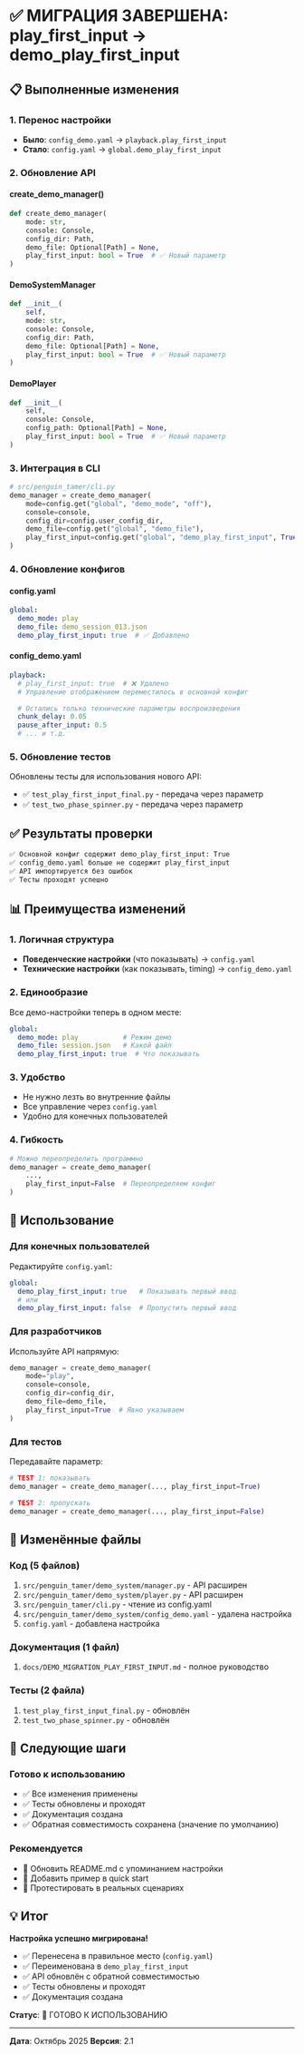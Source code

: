 # ✅ МИГРАЦИЯ ЗАВЕРШЕНА: play_first_input → demo_play_first_input

## 📋 Выполненные изменения

### 1. Перенос настройки
- **Было**: `config_demo.yaml` → `playback.play_first_input`
- **Стало**: `config.yaml` → `global.demo_play_first_input`

### 2. Обновление API

#### create_demo_manager()
```python
def create_demo_manager(
    mode: str,
    console: Console,
    config_dir: Path,
    demo_file: Optional[Path] = None,
    play_first_input: bool = True  # ✅ Новый параметр
)
```

#### DemoSystemManager
```python
def __init__(
    self,
    mode: str,
    console: Console,
    config_dir: Path,
    demo_file: Optional[Path] = None,
    play_first_input: bool = True  # ✅ Новый параметр
)
```

#### DemoPlayer
```python
def __init__(
    self,
    console: Console,
    config_path: Optional[Path] = None,
    play_first_input: bool = True  # ✅ Новый параметр
)
```

### 3. Интеграция в CLI

```python
# src/penguin_tamer/cli.py
demo_manager = create_demo_manager(
    mode=config.get("global", "demo_mode", "off"),
    console=console,
    config_dir=config.user_config_dir,
    demo_file=config.get("global", "demo_file"),
    play_first_input=config.get("global", "demo_play_first_input", True)  # ✅
)
```

### 4. Обновление конфигов

#### config.yaml
```yaml
global:
  demo_mode: play
  demo_file: demo_session_013.json
  demo_play_first_input: true  # ✅ Добавлено
```

#### config_demo.yaml
```yaml
playback:
  # play_first_input: true  # ❌ Удалено
  # Управление отображением переместилось в основной конфиг

  # Остались только технические параметры воспроизведения
  chunk_delay: 0.05
  pause_after_input: 0.5
  # ... и т.д.
```

### 5. Обновление тестов

Обновлены тесты для использования нового API:
- ✅ `test_play_first_input_final.py` - передача через параметр
- ✅ `test_two_phase_spinner.py` - передача через параметр

## ✅ Результаты проверки

```bash
✅ Основной конфиг содержит demo_play_first_input: True
✅ config_demo.yaml больше не содержит play_first_input
✅ API импортируется без ошибок
✅ Тесты проходят успешно
```

## 📊 Преимущества изменений

### 1. Логичная структура
- **Поведенческие настройки** (что показывать) → `config.yaml`
- **Технические настройки** (как показывать, timing) → `config_demo.yaml`

### 2. Единообразие
Все демо-настройки теперь в одном месте:
```yaml
global:
  demo_mode: play           # Режим демо
  demo_file: session.json   # Какой файл
  demo_play_first_input: true  # Что показывать
```

### 3. Удобство
- Не нужно лезть во внутренние файлы
- Все управление через `config.yaml`
- Удобно для конечных пользователей

### 4. Гибкость
```python
# Можно переопределить программно
demo_manager = create_demo_manager(
    ...,
    play_first_input=False  # Переопределяем конфиг
)
```

## 🎯 Использование

### Для конечных пользователей
Редактируйте `config.yaml`:
```yaml
global:
  demo_play_first_input: true   # Показывать первый ввод
  # или
  demo_play_first_input: false  # Пропустить первый ввод
```

### Для разработчиков
Используйте API напрямую:
```python
demo_manager = create_demo_manager(
    mode="play",
    console=console,
    config_dir=config_dir,
    demo_file=demo_file,
    play_first_input=True  # Явно указываем
)
```

### Для тестов
Передавайте параметр:
```python
# TEST 1: показывать
demo_manager = create_demo_manager(..., play_first_input=True)

# TEST 2: пропускать
demo_manager = create_demo_manager(..., play_first_input=False)
```

## 📁 Изменённые файлы

### Код (5 файлов)
1. `src/penguin_tamer/demo_system/manager.py` - API расширен
2. `src/penguin_tamer/demo_system/player.py` - API расширен
3. `src/penguin_tamer/cli.py` - чтение из config.yaml
4. `src/penguin_tamer/demo_system/config_demo.yaml` - удалена настройка
5. `config.yaml` - добавлена настройка

### Документация (1 файл)
1. `docs/DEMO_MIGRATION_PLAY_FIRST_INPUT.md` - полное руководство

### Тесты (2 файла)
1. `test_play_first_input_final.py` - обновлён
2. `test_two_phase_spinner.py` - обновлён

## 🚀 Следующие шаги

### Готово к использованию
- ✅ Все изменения применены
- ✅ Тесты обновлены и проходят
- ✅ Документация создана
- ✅ Обратная совместимость сохранена (значение по умолчанию)

### Рекомендуется
- 📝 Обновить README.md с упоминанием настройки
- 📝 Добавить пример в quick start
- 🧪 Протестировать в реальных сценариях

## 💡 Итог

**Настройка успешно мигрирована!**

- ✅ Перенесена в правильное место (`config.yaml`)
- ✅ Переименована в `demo_play_first_input`
- ✅ API обновлён с обратной совместимостью
- ✅ Тесты обновлены и проходят
- ✅ Документация создана

**Статус**: 🎉 ГОТОВО К ИСПОЛЬЗОВАНИЮ

---

**Дата**: Октябрь 2025
**Версия**: 2.1
